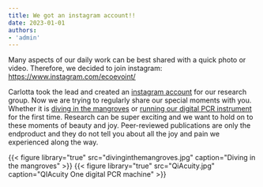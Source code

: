 ```yaml
---
title: We got an instagram account!!
date: 2023-01-01
authors:
- 'admin'
---
```


Many aspects of our daily work can be best shared with a quick photo or video. Therefore, we decided to join instagram: https://www.instagram.com/ecoevoint/
<!--more-->

Carlotta took the lead and created an [instagram account](https://www.instagram.com/ecoevoint/) for our research group. Now we are trying to regularly share our special moments with you. Whether it is [diving in the mangroves](https://www.instagram.com/ecoevoint/) or [running our digital PCR instrument](https://www.instagram.com/ecoevoint/) for the first time. Research can be super exciting and we want to hold on to these moments of beauty and joy. Peer-reviewed publications are only the endproduct and they do not tell you about all the joy and pain we experienced along the way. 

{{< figure library="true" src="divinginthemangroves.jpg" caption="Diving in the mangroves" >}}
{{< figure library="true" src="QiAcuity.jpg" caption="QIAcuity One digital PCR machine" >}}
